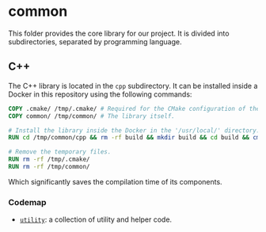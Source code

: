 # common

This folder provides the core library for our project. It is divided into subdirectories, separated by programming language.

## C++

The C++ library is located in the `cpp` subdirectory. It can be installed inside a Docker in this repository using the following commands:

```dockerfile
COPY .cmake/ /tmp/.cmake/ # Required for the CMake configuration of the library.
COPY common/ /tmp/common/ # The library itself.

# Install the library inside the Docker in the '/usr/local/' directory.
RUN cd /tmp/common/cpp && rm -rf build && mkdir build && cd build && cmake .. -G "Ninja" -DCMAKE_CXX_COMPILER=${CXX_COMPILER} && cmake --build . && cmake --install .

# Remove the temporary files.
RUN rm -rf /tmp/.cmake/
RUN rm -rf /tmp/common/
```

Which significantly saves the compilation time of its components.

### Codemap

- [`utility`](cpp/robocin/utility/README.md): a collection of utility and helper code.